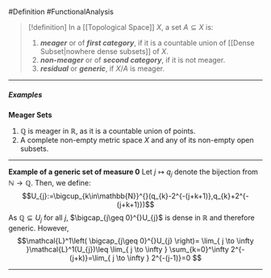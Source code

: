 #Definition #FunctionalAnalysis 
> [!definition]
> In a [[Topological Space]] $X$, a set $A\subseteq X$ is: 
> 1. ***meager*** or of ***first category***, if it is a countable union of [[Dense Subset|nowhere dense subsets]] of $X$. 
> 2. ***non-meager*** or of ***second category***, if it is not meager.
> 3. ***residual*** or ***generic***, if $X / A$ is meager.
---
##### Examples
**Meager Sets**
1. $\mathbb{Q}$ is meager in $\mathbb{R}$, as it is a countable union of points.
2. A complete non-empty metric space $X$ and any of its non-empty open subsets.
---
**Example of a generic set of measure 0**
Let $j \mapsto q_{j}$ denote the bijection from $\mathbb{N}\to \mathbb{Q}$. Then, we define: $$U_{j}:=\bigcup_{k\in\mathbb{N}}^{}(q_{k}-2^{-(j+k+1)},q_{k}+2^{-(j+k+1)})$$As $\mathbb{Q}\subseteq U_{j}$ for all $j$, $\bigcap_{j\geq 0}^{}U_{j}$ is dense in $\mathbb{R}$ and therefore generic. However, $$\mathcal{L}^1\left( \bigcap_{j\geq 0}^{}U_{j} \right)= \lim_{ j \to \infty }\mathcal{L}^1(U_{j})\leq \lim_{ j \to \infty } \sum_{k=0}^\infty 2^{-(j+k)}=\lim_{ j \to \infty } 2^{-(j-1)}=0 $$

---
